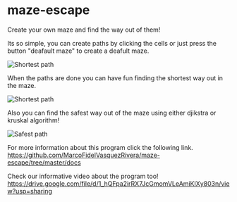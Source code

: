 # maze-escape
Create your own maze and find the way out of them!

Its so simple, you can create paths by clicking the cells or just press the button "deafault maze" to create a deafult maze.


![Shortest path](https://media.discordapp.net/attachments/582665686938157066/784212144400891965/unknown.png?width=724&height=474)


When the paths are done you can have fun finding the shortest way out in the maze.

![Shortest path](https://media.discordapp.net/attachments/582665686938157066/784152316939993178/unknown.png?width=469&height=474)


Also you can find the safest way out of the maze using either djikstra or kruskal algorithm!


![Safest path](https://media.discordapp.net/attachments/582665686938157066/784152355267936307/unknown.png?width=478&height=474)


For more information about this program click the following link.
https://github.com/MarcoFidelVasquezRivera/maze-escape/tree/master/docs

Check our informative video about the program too!
https://drive.google.com/file/d/1_hQFpa2irRX7JcGmomVLeAmiKIXy803n/view?usp=sharing
